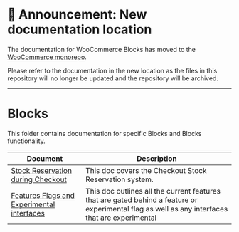 # 📣 Announcement: New documentation location

The documentation for WooCommerce Blocks has moved to the [WooCommerce monorepo](https://github.com/woocommerce/woocommerce/tree/trunk/plugins/woocommerce-blocks/docs/).

Please refer to the documentation in the new location as the files in this repository will no longer be updated and the repository will be archived.

---

# Blocks

This folder contains documentation for specific Blocks and Blocks functionality.

| Document                                                                                   | Description                                                                                                                                     |
| ------------------------------------------------------------------------------------------ | ----------------------------------------------------------------------------------------------------------------------------------------------- |
| [Stock Reservation during Checkout](stock-reservation.md)                                  | This doc covers the Checkout Stock Reservation system.                                                                                          |
| [Features Flags and Experimental interfaces](feature-flags-and-experimental-interfaces.md) | This doc outlines all the current features that are gated behind a feature or experimental flag as well as any interfaces that are experimental |

